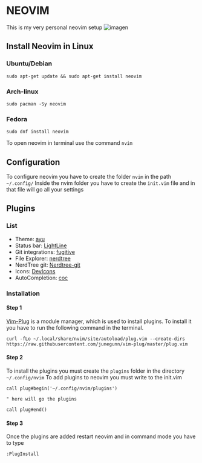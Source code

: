 # NEOVIM
This is my very personal neovim setup
![imagen](https://user-images.githubusercontent.com/71275841/124337574-9459d700-dba3-11eb-89a9-243ce4a13c4a.png)


## Install Neovim in Linux

### Ubuntu/Debian

~~~
sudo apt-get update && sudo apt-get install neovim
~~~

### Arch-linux

~~~
sudo pacman -Sy neovim
~~~

### Fedora

~~~
sudo dnf install neovim
~~~

To open neovim in terminal use the command `nvim`

## Configuration
To configure neovim you have to create the folder `nvim` in the path `~/.config/` 
Inside the nvim folder you have to create the `init.vim` file and in that file will go all your settings

## Plugins
### List
- Theme: [ayu](https://github.com/ayu-theme/ayu-vim)
- Status bar: [LightLine](https://github.com/itchyny/lightline.vim)
- Git integrations: [fugitive](https://github.com/tpope/vim-fugitive)
- File Explorer: [nerdtree](https://github.com/scrooloose/nerdtree)
- NerdTree git: [Nerdtree-git](https://github.com/Xuyuanp/nerdtree-git-plugin)
- Icons: [DevIcons](https://github.com/ryanoasis/vim-devicons)
- AutoCompletion: [coc](https://github.com/neoclide/coc.nvim)

### Installation

#### Step 1
[Vim-Plug](https://github.com/junegunn/vim-plug)  is a module manager, which is used to install plugins.
To install it you have to run the following command in the terminal. 
~~~
curl -fLo ~/.local/share/nvim/site/autoload/plug.vim --create-dirs https://raw.githubusercontent.com/junegunn/vim-plug/master/plug.vim
~~~

#### Step 2

To install the plugins you must create the `plugins` folder in the directory `~/.config/nvim`
To add plugins to neovim you must write to the init.vim

~~~
call plug#begin('~/.config/nvim/plugins')

" here will go the plugins 

call plug#end()
~~~

#### Step 3
Once the plugins are added restart neovim and in command mode you have to type 

~~~
:PlugInstall
~~~

